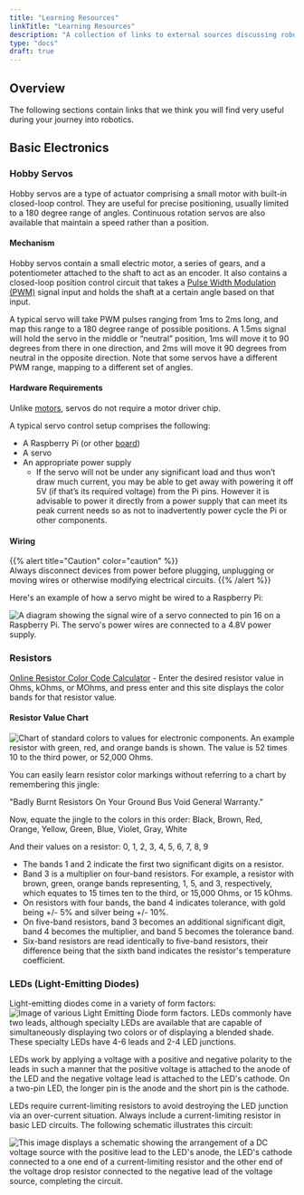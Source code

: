 ```yaml
---
title: "Learning Resources"
linkTitle: "Learning Resources"
description: "A collection of links to external sources discussing robotics topics and basic information that we believe users may find helpful."
type: "docs"
draft: true
---
```

## Overview

The following sections contain links that we think you will find very useful during your journey into robotics.

## Basic Electronics

### Hobby Servos

Hobby servos are a type of actuator comprising a small motor with built-in closed-loop control.
They are useful for precise positioning, usually limited to a 180 degree range of angles.
Continuous rotation servos are also available that maintain a speed rather than a position.

#### Mechanism

Hobby servos contain a small electric motor, a series of gears, and a potentiometer attached to the shaft to act as an encoder.
It also contains a closed-loop position control circuit that takes a [Pulse Width Modulation (PWM)](https://en.wikipedia.org/wiki/Pulse-width_modulation) signal input and holds the shaft at a certain angle based on that input.

A typical servo will take PWM pulses ranging from 1ms to 2ms long, and map this range to a 180 degree range of possible positions.
A 1.5ms signal will hold the servo in the middle or “neutral” position, 1ms will move it to 90 degrees from there in one direction, and 2ms will move it 90 degrees from neutral in the opposite direction.
Note that some servos have a different PWM range, mapping to a different set of angles.

#### Hardware Requirements

Unlike [motors](/components/motor/), servos do not require a motor driver chip.

A typical servo control setup comprises the following:

- A Raspberry Pi (or other [board](/components/board/))
- A servo
- An appropriate power supply
  - If the servo will not be under any significant load and thus won’t draw much current, you may be able to get away with powering it off 5V (if that’s its required voltage) from the Pi pins.
    However it is advisable to power it directly from a power supply that can meet its peak current needs so as not to inadvertently power cycle the Pi or other components.

#### Wiring

{{% alert title="Caution" color="caution" %}}  
Always disconnect devices from power before plugging, unplugging or moving wires or otherwise modifying electrical circuits.
{{% /alert %}}

Here's an example of how a servo might be wired to a Raspberry Pi:  

![A diagram showing the signal wire of a servo connected to pin 16 on a Raspberry Pi. The servo's power wires are connected to a 4.8V power supply.](/components/img/servo/servo-wiring.png)

### Resistors

[Online Resistor Color Code Calculator](https://goodcalculators.com/resistor-color-code-calculator/) - Enter the desired resistor value in Ohms, kOhms, or MOhms, and press enter and this site displays the color bands for that resistor value.

#### Resistor Value Chart

![Chart of standard colors to values for electronic components. An example resistor with green, red, and orange bands is shown. The value is 52 times 10 to the third power, or 52,000 Ohms.](../img/resistor.png)

You can easily learn resistor color markings without referring to a chart by remembering this jingle:

"Badly Burnt Resistors On Your Ground Bus Void General Warranty."

Now, equate the jingle to the colors in this order:
Black, Brown, Red, Orange, Yellow, Green, Blue, Violet, Gray, White

And their values on a resistor:
0, 1, 2, 3, 4, 5, 6, 7, 8, 9

- The bands 1 and 2 indicate the first two significant digits on a resistor.
- Band 3 is a multiplier on four-band resistors.
For example, a resistor with brown, green, orange bands representing, 1, 5, and  3, respectively, which equates to 15 times ten to the third, or 15,000 Ohms, or 15 kOhms.
- On resistors with four bands, the band 4 indicates tolerance, with gold being +/- 5% and silver being +/- 10%.
- On five-band resistors, band 3 becomes an additional significant digit, band 4 becomes the multiplier, and band 5 becomes the tolerance band.
- Six-band resistors are read identically to five-band resistors, their difference being that the sixth band indicates the resistor's temperature coefficient.

### LEDs (Light-Emitting Diodes)

Light-emitting diodes come in a variety of form factors:
<img src="../img/Verschiedene_LEDs.jpg" alt="Image of various Light Emitting Diode form factors." />
LEDs commonly have two leads, although specialty LEDs are available that are capable of simultaneously displaying two colors or of displaying a blended shade. These specialty LEDs have 4-6 leads and 2-4 LED junctions.

LEDs work by applying a voltage with a positive and negative polarity to the leads in such a manner that the positive voltage is attached to the anode of the LED and the negative voltage lead is attached to the LED's cathode. On a two-pin LED, the longer pin is the anode and the short pin is the cathode.

LEDs require current-limiting resistors to avoid destroying the LED junction via an over-current situation. Always include a current-limiting resistor in basic LED circuits. The following schematic illustrates this circuit:

<img src="../img/LED_circuit2.png" alt="This image displays a schematic showing the arrangement of a DC voltage source with the positive lead to the LED's anode, the LED's cathode connected to a one end of a current-limiting resistor and the other end of the voltage drop resistor connected to the negative lead of the voltage source, completing the circuit." />
